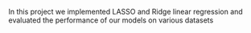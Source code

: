 In this project we implemented LASSO and Ridge linear regression and evaluated the performance of our models on various datasets
